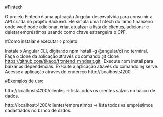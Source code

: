 #Fintech 

O projeto Fintech é uma aplicação Angular desenvolvida para consumir a API criada no projeto Backend. Ele simula uma fintech do ramo financeiro onde você pode adicionar, criar, atualizar a lista de clientes, adicionar e deletar empréstimos usando como chave estrangeira o CPF.

#Como instalar e executar o projeto:

Instale o Angular CLI, digitando npm install -g @angular/cli no terminal. Faça o clone da aplicação através do comando git clone https://github.com/tikaoo/frontend_mindsait.git . Execute npm install para baixar as dependências. Execute a aplicação através do comando ng serve. Acesse a aplicação através do endereço http://localhost:4200.

#Exemplos de uso:

http://localhost:4200/clientes -> lista todos os clientes salvos no banco de dados.

http://localhost:4200/clientes/emprestimos -> lista todos os empréstimos cadastrados no banco de dados.

